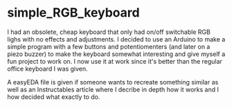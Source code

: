 # simple_RGB_keyboard

I had an obsolete, cheap keyboard that only had on/off switchable RGB lighs with no effects and adjustments. I decided to use an Arduino to make a simple program with a few buttons and potentiomenters (and later on a piezo buzzer) to make the keyboard somewhat interesting and give myself a fun project to work on. I now use it at work since it's better than the regular office keyboard I was given.

A easyEDA file is given if someone wants to recreate something similar as well as an Instructables article where I decribe in depth how it works and I how decided what exactly to do.

